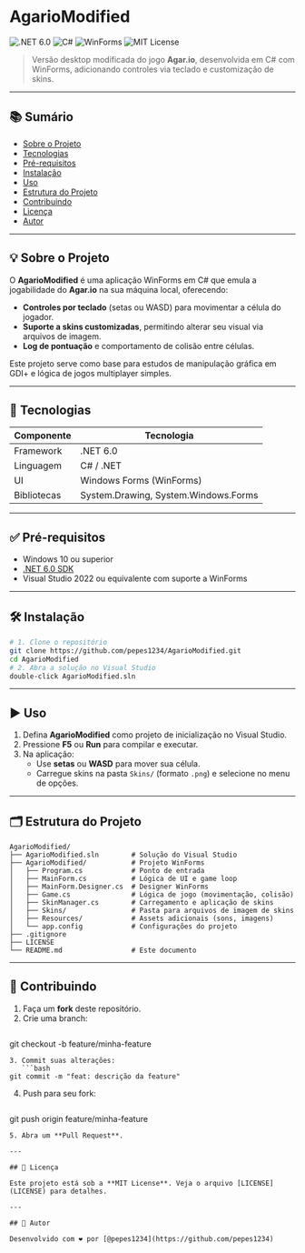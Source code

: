 # AgarioModified

![.NET 6.0](https://img.shields.io/badge/.NET-6.0-blue) ![C#](https://img.shields.io/badge/Language-C%23-blueviolet) ![WinForms](https://img.shields.io/badge/UI-WinForms-lightgrey) ![MIT License](https://img.shields.io/badge/License-MIT-lightgrey)

> Versão desktop modificada do jogo **Agar.io**, desenvolvida em C# com WinForms, adicionando controles via teclado e customização de skins.

---

## 📚 Sumário

- [Sobre o Projeto](#sobre-o-projeto)
- [Tecnologias](#tecnologias)
- [Pré-requisitos](#pré-requisitos)
- [Instalação](#instalação)
- [Uso](#uso)
- [Estrutura do Projeto](#estrutura-do-projeto)
- [Contribuindo](#contribuindo)
- [Licença](#licença)
- [Autor](#autor)

---

## 💡 Sobre o Projeto

O **AgarioModified** é uma aplicação WinForms em C# que emula a jogabilidade do **Agar.io** na sua máquina local, oferecendo:

- **Controles por teclado** (setas ou WASD) para movimentar a célula do jogador.
- **Suporte a skins customizadas**, permitindo alterar seu visual via arquivos de imagem.
- **Log de pontuação** e comportamento de colisão entre células.

Este projeto serve como base para estudos de manipulação gráfica em GDI+ e lógica de jogos multiplayer simples.

---

## 🚀 Tecnologias

| Componente    | Tecnologia                          |
|---------------|-------------------------------------|
| Framework     | .NET 6.0                            |
| Linguagem     | C# / .NET                           |
| UI            | Windows Forms (WinForms)            |
| Bibliotecas   | System.Drawing, System.Windows.Forms |

---

## ✅ Pré-requisitos

- Windows 10 ou superior
- [.NET 6.0 SDK](https://dotnet.microsoft.com/download/dotnet/6.0)
- Visual Studio 2022 ou equivalente com suporte a WinForms

---

## 🛠️ Instalação

```bash
# 1. Clone o repositório
git clone https://github.com/pepes1234/AgarioModified.git
cd AgarioModified
# 2. Abra a solução no Visual Studio
double-click AgarioModified.sln
```

---

## ▶️ Uso

1. Defina **AgarioModified** como projeto de inicialização no Visual Studio.
2. Pressione **F5** ou **Run** para compilar e executar.
3. Na aplicação:
   - Use **setas** ou **WASD** para mover sua célula.
   - Carregue skins na pasta `Skins/` (formato `.png`) e selecione no menu de opções.

---

## 🗂️ Estrutura do Projeto

```plain
AgarioModified/
├── AgarioModified.sln        # Solução do Visual Studio
├── AgarioModified/           # Projeto WinForms
│   ├── Program.cs            # Ponto de entrada
│   ├── MainForm.cs           # Lógica de UI e game loop
│   ├── MainForm.Designer.cs  # Designer WinForms
│   ├── Game.cs               # Lógica de jogo (movimentação, colisão)
│   ├── SkinManager.cs        # Carregamento e aplicação de skins
│   ├── Skins/                # Pasta para arquivos de imagem de skins
│   ├── Resources/            # Assets adicionais (sons, imagens)
│   └── app.config            # Configurações do projeto
├── .gitignore
├── LICENSE
└── README.md                 # Este documento
```

---

## 🤝 Contribuindo

1. Faça um **fork** deste repositório.
2. Crie uma branch:  
   ```bash
git checkout -b feature/minha-feature
```  
3. Commit suas alterações:  
   ```bash
git commit -m "feat: descrição da feature"
```  
4. Push para seu fork:  
   ```bash
git push origin feature/minha-feature
```  
5. Abra um **Pull Request**.

---

## 📄 Licença

Este projeto está sob a **MIT License**. Veja o arquivo [LICENSE](LICENSE) para detalhes.

---

## 👤 Autor

Desenvolvido com ❤️ por [@pepes1234](https://github.com/pepes1234)

